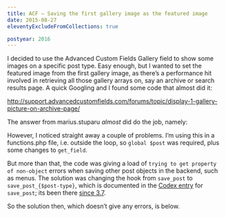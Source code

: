 ```yaml
---
title: ACF – Saving the first gallery image as the featured image
date: 2015-08-27
eleventyExcludeFromCollections: true

postyear: 2016
---
```

I decided to use the Advanced Custom Fields Gallery field to show some images on a specific post type. Easy enough, but I wanted to set the featured image from the first gallery image, as there&#8217;s a performance hit involved in retrieving all those gallery arrays on, say an archive or search results page. A quick Googling and I found some code that almost did it:

<http://support.advancedcustomfields.com/forums/topic/display-1-gallery-picture-on-archive-page/>

The answer from marius.stuparu _almost_ did do the job, namely:

However, I noticed straight away a couple of problems. I&#8217;m using this in a functions.php file, i.e. outside the loop, so `global $post` was required, plus some changes to `get_field`.

But more than that, the code was giving a load of `trying to get property of non-object` errors when saving other post objects in the backend, such as menus. The solution was changing the hook from `save_post` to `save_post_{$post-type}`, which is documented in the [Codex entry][1] for `save_post`; its been there [since 3.7][2].

So the solution then, which doesn&#8217;t give any errors, is below.

 [1]: https://codex.wordpress.org/Plugin_API/Action_Reference/save_post
 [2]: http://adambrown.info/p/wp_hooks/hook/save_post_%7B$post-%3Epost_type%7D
